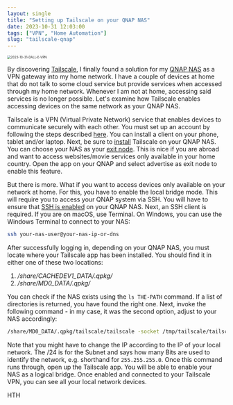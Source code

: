 ```yaml
---
layout: single
title: "Setting up Tailscale on your QNAP NAS"
date: 2023-10-31 12:03:00
tags: ["VPN", "Home Automation"]
slug: "tailscale-qnap"
---
```


<img src="{{ site.url }}{{ site.baseurl }}/assets/images/2023-10-31-DALL-E-VPN.png" alt="2023-10-31-DALL-E-VPN" style="zoom:50%;" />

By discovering [Tailscale](https://tailscale.com/), I finally found a solution for my [QNAP NAS](https://tailscale.com/) as a VPN gateway into my home network. I have a couple of devices at home that do not talk to some cloud service but provide services when accessed through my home network. Whenever I am not at home, accessing said services is no longer possible. Let's examine how Tailscale enables accessing devices on the same network as your QNAP NAS.

<!-- expand -->

Tailscale is a VPN (Virtual Private Network) service that enables devices to communicate securely with each other. You must set up an account by following the steps described [here](https://tailscale.com/download). You can install a client on your phone, tablet and/or laptop. Next, be sure to [install](https://tailscale.com/kb/1273/qnap/) Tailscale on your QNAP NAS. You can choose your NAS as your [exit node](https://tailscale.com/kb/1103/exit-nodes/). This is nice if you are abroad and want to access websites/movie services only available in your home country. Open the app on your QNAP and select advertise as exit node to enable this feature.

But there is more. What if you want to access devices only available on your network at home. For this, you have to enable the local bridge mode. This will require you to access your QNAP system via SSH. You will have to ensure that [SSH is enabled](https://www.qnap.com/en/how-to/faq/article/how-do-i-access-my-qnap-nas-using-ssh) on your QNAP NAS. Next, an SSH client is required. If you are on macOS, use Terminal. On Windows, you can use the Windows Terminal to connect to your NAS:

```bash
ssh your-nas-user@your-nas-ip-or-dns
```

After successfully logging in, depending on your QNAP NAS, you must locate where your Tailscale app has been installed. You should find it in either one of these two locations:

1. */share/CACHEDEV1_DATA/.qpkg/*
2. */share/MD0_DATA/.qpkg/*

You can check if the NAS exists using the `ls THE-PATH` command. If a list of directories is returned, you have found the right one. Next, invoke the following command - in my case, it was the second option, adjust to your NAS accordingly:

```bash
/share/MD0_DATA/.qpkg/tailscale/tailscale -socket /tmp/tailscale/tailscaled.sock up --advertise-routes=\192.168.1.0/24 --advertise-exit-node --reset
```

Note that you might have to change the IP according to the IP of your local network. The /24 is for the Subnet and says how many Bits are used to identify the network, e.g. shorthand for `255.255.255.0`. Once this command runs through, open up the Tailscale app. You will be able to enable your NAS as a logical bridge. Once enabled and connected to your Tailscale VPN, you can see all your local network devices.

HTH
